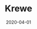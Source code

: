 ---
title: Krewe
date: "2020-04-01"
path: "/portfolio/krewe"
websiteurl: https://krewe.netlify.com
thumbnail: ../media/krewe/thumbnail.jpg
heroimage: ../media/krewe/heroimage.png
projectDescription: A portfolio website for a freelancer who integrating many different ideas, disciplines and skills to create one meaningful and relevant experience for users.
projectImage: ''
techStack:
  - Gatsby
  - React
  - GSAP
  - SCSS
  - Material UI
position: Freelance 
---